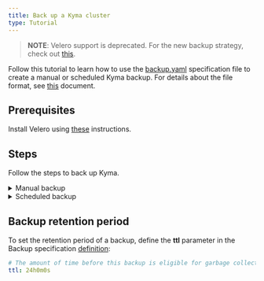 ```yaml
---
title: Back up a Kyma cluster
type: Tutorial
---
```


>**NOTE**: Velero support is deprecated. For the new backup strategy, check out [this](/components/backup/#new-backup-strategy).

Follow this tutorial to learn how to use the [backup.yaml](./assets/backup.yaml) specification file to create a manual or scheduled Kyma backup. For details about the file format, see [this](https://velero.io/docs/v1.2.0/api-types/backup/) document.

## Prerequisites

Install Velero using [these](/components/backup/#installation-install-velero) instructions. 

## Steps

Follow the steps to back up Kyma.

<div tabs name="backup">
  <details>
  <summary label="manual-backup">
  Manual backup
  </summary>

To create a manual backup, use the Backup custom resource based on Velero's [Backup](https://velero.io/docs/v1.2.0/api-types/backup/) API type. Deploy the following CR to the `kyma-system` Namespace to instruct the Velero server to create a backup. Make sure the indentation is correct.

A sample backup configuration looks like this:

```yaml
---
apiVersion: velero.io/v1
kind: Backup
metadata:
  name: kyma-backup
  namespace: kyma-system
spec:
  includedNamespaces:
  - '*'
  includedResources:
  - '*'
  includeClusterResources: true
  storageLocation: default
  volumeSnapshotLocations:
  - default
```

To trigger the backup process, run the following command:

```
kubectl apply -f {filename}
```
  </details>
  <details>
  <summary label="scheduled-backup">
  Scheduled backup
  </summary>

By default, the backup runs once a day every day from Monday to Friday. To set up a different backup schedule, create a Schedule custom resource based on the Velero's [Backup](https://velero.io/docs/v1.2.0/api-types/backup/) API type. Deploy it in the `kyma-system` Namespace to instruct the Velero Server to schedule a cluster backup. Make sure the indentation is correct.

A sample scheduled backup configuration looks like this:

```yaml
---
apiVersion: velero.io/v1
kind: Schedule
metadata:
  name: kyma-backup
  namespace: kyma-system
spec:
  template:
    includedNamespaces:
    - '*'
    includedResources:
    - '*'
    includeClusterResources: true
    storageLocation: default
    volumeSnapshotLocations:
    - default
  schedule: 0 1 * * *
```

To schedule a backup, run the following command:

```bash
kubectl apply -f {filename}
```

  </details>
</div>

## Backup retention period

To set the retention period of a backup, define the **ttl** parameter in the Backup specification [definition](https://velero.io/docs/v1.2.0/api-types/backup/):

```yaml  
# The amount of time before this backup is eligible for garbage collection.
ttl: 24h0m0s
```

